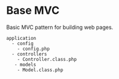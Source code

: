 # Base MVC
Basic MVC pattern for building web pages.
```
application
  - config
    - config.php
  - controllers
    - Controller.class.php
   - models
    - Model.class.php
   

